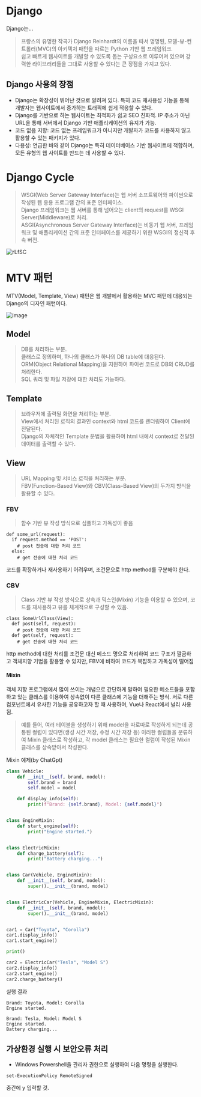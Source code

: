 # Django

Django는...
> 프랑스의 유명한 작곡가 Django Reinhardt의 이름을 따서 명명된, 모델-뷰-컨트롤러(MVC)의 아키텍처 패턴을 따르는 Python 기반 웹 프레임워크.<br>
  쉽고 빠르게 웹사이트를 개발할 수 있도록 돕는 구성요소로 이루어져 있으며 강력한 라이브러리들을 그대로 사용할 수 있다는 큰 장점을 가지고 있다.

## Django 사용의 장점
* Django는 확장성이 뛰어난 것으로 알려져 있다. 특히 코드 재사용성 기능을 통해 개발자는 웹사이트에서 증가하는 트래픽에 쉽게 적응할 수 있다.
* Django를 기반으로 하는 웹사이트는 최적화가 쉽고 SEO 친화적. IP 주소가 아닌 URL을 통해 서버에서 Django 기반 애플리케이션의 유지가 가능.
* 코드 없음 지향: 코드 없는 프레임워크가 아니지만 개발자가 코드를 사용하지 않고 활용할 수 있는 패키지가 있다.
* 다용성: 언급한 바와 같이 Django는 특히 데이터베이스 기반 웹사이트에 적합하며, 모든 유형의 웹 사이트를 만드는 데 사용할 수 있다.

# Django Cycle
> WSGI(Web Server Gateway Interface)는 웹 서버 소프트웨어와 파이썬으로 작성된 웹 응용 프로그램 간의 표준 인터페이스.<br>
  Django 프레임워크는 웹 서버를 통해 넘어오는 client의 request를 WSGI Server(Middleware)로 처리.<br>
  ASGI(Asynchronous Server Gateway Interface)는 비동기 웹 서버, 프레임워크 및 애플리케이션 간의 표준 인터페이스를 제공하기 위한 WSGI의 정신적 후속 버전.

![rLfSC](https://github.com/tiblo/Django/assets/34559256/686e9222-c642-483a-9732-4462ec481082)

# MTV 패턴
MTV(Model, Template, View) 패턴은 웹 개발에서 활용하는 MVC 패턴에 대응되는 Django의 디자인 패턴이다.

![image](https://github.com/tiblo/Django/assets/34559256/66ec095b-1773-4ffb-9e52-0f771eb1071e)

## Model
> DB를 처리하는 부분.<br>
  클래스로 정의하며, 하나의 클래스가 하나의 DB table에 대응된다.<br>
  ORM(Object Relational Mapping)을 지원하여 파이썬 코드로 DB의 CRUD를 처리한다.<br>
  SQL 쿼리 및 파일 저장에 대한 처리도 가능하다.
## Template
> 브라우저에 출력될 화면을 처리하는 부분.<br>
  View에서 처리된 로직의 결과인 context와 html 코드를 렌더링하여 Client에 전달된다.<br>
  Django의 자체적인 Template 문법을 활용하여 html 내에서 context로 전달된 데이터를 출력할 수 있다.
## View
> URL Mapping 및 서비스 로직을 처리하는 부분.<br>
  FBV(Function-Based View)와 CBV(Class-Based View)의 두가지 방식을 활용할 수 있다.<br>
### FBV
> 함수 기반 뷰 작성 방식으로 심플하고 가독성이 좋음

```
def some_url(request):
  if request.method == 'POST':
    # post 전송에 대한 처리 코드
  else:
    # get 전송에 대한 처리 코드
```

코드를 확장하거나 재사용하기 어려우며, 조건문으로 http method를 구분해야 한다.
### CBV
> Class 기반 뷰 작성 방식으로 상속과 믹스인(Mixin) 기능을 이용할 수 있으며, 코드를 재사용하고 뷰를 체계적으로 구성할 수 있음.

```
class SomeUrlClass(View):
  def post(self, request):
    # post 전송에 대한 처리 코드
  def get(self, request):
    # get 전송에 대한 처리 코드
```

http method에 대한 처리를 조건문 대신 메소드 명으로 처리하여 코드 구조가 깔금하고 객체지향 기법을 활용할 수 있지만, FBV에 비하여 코드가 복잡하고 가독성이 떨어짐
#### Mixin
객체 지향 프로그램에서 많이 쓰이는 개념으로 간단하게 말하여 필요한 메소드들을 포함하고 있는 클래스를 이용하여 상속없이 다른 클래스에 기능을 더해주는 방식. 서로 다른 컴포넌트에서 유사한 기능을 공유하고자 할 때 사용하며, Vue나 React에서 널리 사용됨.
> 예를 들어, 여러 테이블을 생성하기 위해 model을 따로따로 작성하게 되는데 공통된 컬럼이 있다면(생성 시간 저장, 수정 시간 저장 등) 이러한 컬럼들을 분류하여 Mixin 클래스로 작성하고, 각 model 클래스는 필요한 컬럼이 작성된 Mixin 클래스를 상속받아서 작성한다.

Mixin 예제(by ChatGpt)
```python
class Vehicle:
    def __init__(self, brand, model):
        self.brand = brand
        self.model = model

    def display_info(self):
        print(f"Brand: {self.brand}, Model: {self.model}")


class EngineMixin:
    def start_engine(self):
        print("Engine started.")


class ElectricMixin:
    def charge_battery(self):
        print("Battery charging...")


class Car(Vehicle, EngineMixin):
    def __init__(self, brand, model):
        super().__init__(brand, model)


class ElectricCar(Vehicle, EngineMixin, ElectricMixin):
    def __init__(self, brand, model):
        super().__init__(brand, model)


car1 = Car("Toyota", "Corolla")
car1.display_info()
car1.start_engine()

print()

car2 = ElectricCar("Tesla", "Model S")
car2.display_info()
car2.start_engine()
car2.charge_battery()
```
실행 결과
```
Brand: Toyota, Model: Corolla
Engine started.

Brand: Tesla, Model: Model S
Engine started.
Battery charging...
```


## 가상환경 실행 시 보안오류 처리
* Windows Powershell을 관리자 권한으로 실행하여 다음 명령을 실행한다.
```
set-ExecutionPolicy RemoteSigned
```
중간에 y 입력할 것.
